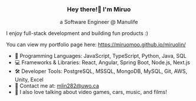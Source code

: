 <h3 align="center">Hey there!👋 I'm Miruo</h3>
<p align="center">a Software Engineer @ Manulife</p>

I enjoy full-stack development and building fun products :)

You can view my portfolio page here: https://miruomoo.github.io/miruolin/


- 💬 Programming Languages: JavaScript, TypeScript, Python, Java, SQL
- 💻 Frameworks & Libraries: React, Angular, Spring Boot, Node.js, Next.js
- 🛠️ Developer Tools: PostgreSQL, MSSQL, MongoDB, MySQL, Git, AWS, Unity, Excel
- 📧 Contact me at: mlin282@uwo.ca
- 👾 I also love talking about video games, cars, music, and films!


